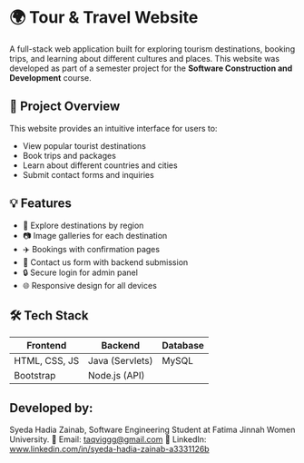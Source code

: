 # 🌍 Tour & Travel Website

A full-stack web application built for exploring tourism destinations, booking trips, and learning about different cultures and places. This website was developed as part of a semester project for the **Software Construction and Development** course.

## 📌 Project Overview

This website provides an intuitive interface for users to:
- View popular tourist destinations
- Book trips and packages
- Learn about different countries and cities
- Submit contact forms and inquiries

## 💡 Features

- 🧭 Explore destinations by region
- 📷 Image galleries for each destination
- ✈️ Bookings with confirmation pages
- 📨 Contact us form with backend submission
- 🔒 Secure login for admin panel
- 🌐 Responsive design for all devices

## 🛠️ Tech Stack

| Frontend       | Backend         | Database     |
|----------------|-----------------|--------------|
| HTML, CSS, JS  | Java (Servlets) | MySQL        |
| Bootstrap      | Node.js (API)   |              |

## Developed by:
 Syeda Hadia Zainab, Software Engineering Student at Fatima Jinnah Women University.
📧 Email: taqviggg@gmail.com
🔗 LinkedIn: www.linkedin.com/in/syeda-hadia-zainab-a3331126b
